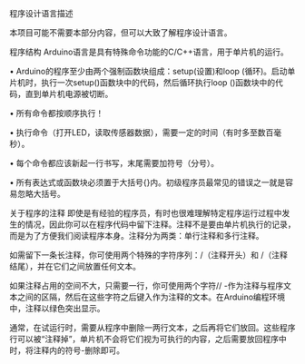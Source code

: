 程序设计语言描述

本项目可能不需要本部分内容，但可以大致了解程序设计语言。

程序结构
Arduino语言是具有特殊命令功能的C/C++语言，用于单片机的运行。


• Arduino的程序至少由两个强制函数块组成：setup(设置)和loop (循环)。启动单片机时，执行一次setup()函数块中的代码，然后循环执行loop ()函数块中的代码，直到单片机电源被切断。

• 所有命令都按顺序执行！

• 执行命令（打开LED，读取传感器数据），需要一定的时间（有时多至数百毫秒）。

• 每个命令都应该新起一行书写，末尾需要加符号（分号）。

• 所有表达式或函数块必须置于大括号{}内。初级程序员最常见的错误之一就是容易忽略大括号。

关于程序的注释
即使是有经验的程序员，有时也很难理解特定程序运行过程中发生的情况，因此你可以在程序代码中留下注释。注释不是要由单片机执行的记录，而是为了方便我们阅读程序本身。注释分为两类：单行注释和多行注释。

如需留下一条长注释，你可使用两个特殊的字符序列：/（注释开头）和 /（注释结尾），并在它们之间放置任何文本。

如果注释占用的空间不大，只需要一行，你可使用两个字符// -作为注释与程序文本之间的区隔，然后在这些字符之后键入作为注释的文本。在Arduino编程环境中，注释以绿色突出显示。

通常，在试运行时，需要从程序中删除一两行文本，之后再将它们放回。这些程序行可以被“注释掉”，单片机不会将它们视为可执行的内容，之后需要放回程序中时，将注释内的符号-删除即可。